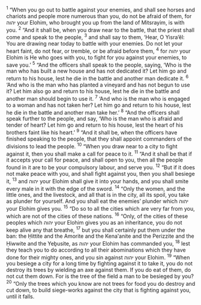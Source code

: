 <sup>1</sup> “When you go out to battle against your enemies, and shall see horses and chariots and people more numerous than you, do not be afraid of them, for יהוה your Elohim, who brought you up from the land of Mitsrayim, is with you.
<sup>2</sup> “And it shall be, when you draw near to the battle, that the priest shall come and speak to the people,
<sup>3</sup> and shall say to them, ‘Hear, O Yisra’ĕl: You are drawing near today to battle with your enemies. Do not let your heart faint, do not fear, or tremble, or be afraid before them,
<sup>4</sup> for יהוה your Elohim is He who goes with you, to fight for you against your enemies, to save you.’
<sup>5</sup> “And the officers shall speak to the people, saying, ‘Who is the man who has built a new house and has not dedicated it? Let him go and return to his house, lest he die in the battle and another man dedicate it.
<sup>6</sup> ‘And who is the man who has planted a vineyard and has not begun to use it? Let him also go and return to his house, lest he die in the battle and another man should begin to use it.
<sup>7</sup> ‘And who is the man who is engaged to a woman and has not taken her? Let him go and return to his house, lest he die in the battle and another man take her.’
<sup>8</sup> “And the officers shall speak further to the people, and say, ‘Who is the man who is afraid and tender of heart? Let him go and return to his house, lest the heart of his brothers faint like his heart.’
<sup>9</sup> “And it shall be, when the officers have finished speaking to the people, that they shall appoint commanders of the divisions to lead the people.
<sup>10</sup> “When you draw near to a city to fight against it, then you shall make a call for peace to it.
<sup>11</sup> “And it shall be that if it accepts your call for peace, and shall open to you, then all the people found in it are to be your compulsory labour, and serve you.
<sup>12</sup> “But if it does not make peace with you, and shall fight against you, then you shall besiege it,
<sup>13</sup> and יהוה your Elohim shall give it into your hands, and you shall smite every male in it with the edge of the sword.
<sup>14</sup> “Only the women, and the little ones, and the livestock, and all that is in the city, all its spoil, you take as plunder for yourself. And you shall eat the enemies’ plunder which יהוה your Elohim gives you.
<sup>15</sup> “Do so to all the cities which are very far from you, which are not of the cities of these nations.
<sup>16</sup> “Only, of the cities of these peoples which יהוה your Elohim gives you as an inheritance, you do not keep alive any that breathe,
<sup>17</sup> but you shall certainly put them under the ban: the Ḥittite and the Amorite and the Kena‛anite and the Perizzite and the Ḥiwwite and the Yeḇusite, as יהוה your Elohim has commanded you,
<sup>18</sup> lest they teach you to do according to all their abominations which they have done for their mighty ones, and you sin against יהוה your Elohim.
<sup>19</sup> “When you besiege a city for a long time by fighting against it to take it, you do not destroy its trees by wielding an axe against them. If you do eat of them, do not cut them down. For is the tree of the field a man to be besieged by you?
<sup>20</sup> “Only the trees which you know are not trees for food you do destroy and cut down, to build siege-works against the city that is fighting against you, until it falls.
